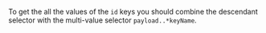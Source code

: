 To get the all the values of the `id` keys you should combine the descendant selector with the multi-value selector `payload..*keyName`.